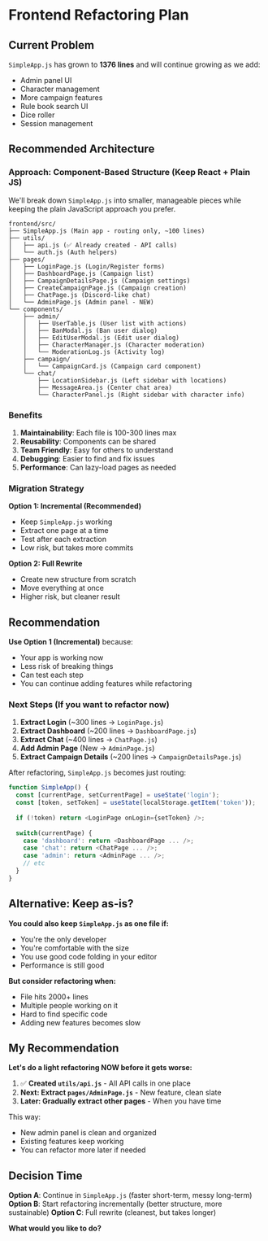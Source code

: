 # Frontend Refactoring Plan

## Current Problem
`SimpleApp.js` has grown to **1376 lines** and will continue growing as we add:
- Admin panel UI
- Character management
- More campaign features
- Rule book search UI
- Dice roller
- Session management

## Recommended Architecture

### Approach: Component-Based Structure (Keep React + Plain JS)

We'll break down `SimpleApp.js` into smaller, manageable pieces while keeping the plain JavaScript approach you prefer.

```
frontend/src/
├── SimpleApp.js (Main app - routing only, ~100 lines)
├── utils/
│   ├── api.js (✅ Already created - API calls)
│   └── auth.js (Auth helpers)
├── pages/
│   ├── LoginPage.js (Login/Register forms)
│   ├── DashboardPage.js (Campaign list)
│   ├── CampaignDetailsPage.js (Campaign settings)
│   ├── CreateCampaignPage.js (Campaign creation)
│   ├── ChatPage.js (Discord-like chat)
│   └── AdminPage.js (Admin panel - NEW)
└── components/
    ├── admin/
    │   ├── UserTable.js (User list with actions)
    │   ├── BanModal.js (Ban user dialog)
    │   ├── EditUserModal.js (Edit user dialog)
    │   ├── CharacterManager.js (Character moderation)
    │   └── ModerationLog.js (Activity log)
    ├── campaign/
    │   └── CampaignCard.js (Campaign card component)
    └── chat/
        ├── LocationSidebar.js (Left sidebar with locations)
        ├── MessageArea.js (Center chat area)
        └── CharacterPanel.js (Right sidebar with character info)
```

### Benefits
1. **Maintainability**: Each file is 100-300 lines max
2. **Reusability**: Components can be shared
3. **Team Friendly**: Easy for others to understand
4. **Debugging**: Easier to find and fix issues
5. **Performance**: Can lazy-load pages as needed

### Migration Strategy

**Option 1: Incremental (Recommended)**
- Keep `SimpleApp.js` working
- Extract one page at a time
- Test after each extraction
- Low risk, but takes more commits

**Option 2: Full Rewrite**
- Create new structure from scratch
- Move everything at once
- Higher risk, but cleaner result

## Recommendation

**Use Option 1 (Incremental)** because:
- Your app is working now
- Less risk of breaking things
- Can test each step
- You can continue adding features while refactoring

### Next Steps (If you want to refactor now)

1. **Extract Login** (~300 lines → `LoginPage.js`)
2. **Extract Dashboard** (~200 lines → `DashboardPage.js`)
3. **Extract Chat** (~400 lines → `ChatPage.js`)
4. **Add Admin Page** (New → `AdminPage.js`)
5. **Extract Campaign Details** (~200 lines → `CampaignDetailsPage.js`)

After refactoring, `SimpleApp.js` becomes just routing:
```javascript
function SimpleApp() {
  const [currentPage, setCurrentPage] = useState('login');
  const [token, setToken] = useState(localStorage.getItem('token'));
  
  if (!token) return <LoginPage onLogin={setToken} />;
  
  switch(currentPage) {
    case 'dashboard': return <DashboardPage ... />;
    case 'chat': return <ChatPage ... />;
    case 'admin': return <AdminPage ... />;
    // etc
  }
}
```

## Alternative: Keep as-is?

**You could also keep `SimpleApp.js` as one file if:**
- You're the only developer
- You're comfortable with the size
- You use good code folding in your editor
- Performance is still good

**But consider refactoring when:**
- File hits 2000+ lines
- Multiple people working on it
- Hard to find specific code
- Adding new features becomes slow

## My Recommendation

**Let's do a light refactoring NOW before it gets worse:**

1. ✅ **Created `utils/api.js`** - All API calls in one place
2. **Next: Extract `pages/AdminPage.js`** - New feature, clean slate
3. **Later: Gradually extract other pages** - When you have time

This way:
- New admin panel is clean and organized
- Existing features keep working
- You can refactor more later if needed

## Decision Time

**Option A**: Continue in `SimpleApp.js` (faster short-term, messy long-term)
**Option B**: Start refactoring incrementally (better structure, more sustainable)
**Option C**: Full rewrite (cleanest, but takes longer)

**What would you like to do?**


